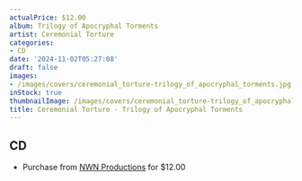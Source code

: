 ```yaml
---
actualPrice: $12.00
album: Trilogy of Apocryphal Torments
artist: Ceremonial Torture
categories:
- CD
date: '2024-11-02T05:27:08'
draft: false
images:
- /images/covers/ceremonial_torture-trilogy_of_apocryphal_torments.jpg
inStock: true
thumbnailImage: /images/covers/ceremonial_torture-trilogy_of_apocryphal_torments-thumb.jpg
title: Ceremonial Torture - Trilogy of Apocryphal Torments
---
```


## CD
* Purchase from [NWN Productions](http://shop.nwnprod.com/index.php?route=product/product&path=93&product_id=46826&sort=pd.name&order=ASC) for $12.00
